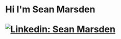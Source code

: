 <h1>Hi I'm Sean Marsden

[![Linkedin: Sean Marsden](https://img.shields.io/badge/-seanmarsden-blue?style=flat-square&logo=Linkedin&logoColor=white&link=https://www.linkedin.com/in/seanmarsden/)](https://www.linkedin.com/in/sean-marsden-813a41158?original_referer=https%3A%2F%2Fwww.google.com%2F)




<script>

const seanMarsden = {
  pronouns: "He" | "Him",
  code: [Javascript, Typescript, HTML, CSS, Python, ],
  tools: [React, Redux, Node, Styled-Components ],
 challenge: "Completing Bloomtech Coding Bootcamp"
}

